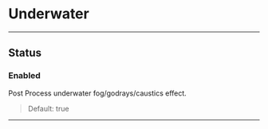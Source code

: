 # Underwater

---

## Status

### Enabled

 Post Process underwater fog/godrays/caustics effect.

>Default: true

---
